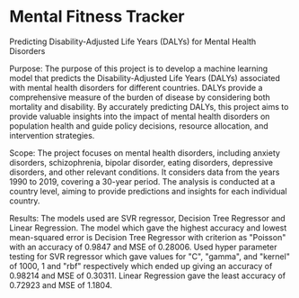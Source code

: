 # Mental Fitness Tracker

Predicting Disability-Adjusted Life Years (DALYs) for Mental Health Disorders

Purpose:
The purpose of this project is to develop a machine learning model that predicts the Disability-Adjusted Life Years (DALYs) associated with mental health disorders for different countries. DALYs provide a comprehensive measure of the burden of disease by considering both mortality and disability. By accurately predicting DALYs, this project aims to provide valuable insights into the impact of mental health disorders on population health and guide policy decisions, resource allocation, and intervention strategies.

Scope:
The project focuses on mental health disorders, including anxiety disorders, schizophrenia, bipolar disorder, eating disorders, depressive disorders, and other relevant conditions. It considers data from the years 1990 to 2019, covering a 30-year period. The analysis is conducted at a country level, aiming to provide predictions and insights for each individual country.

Results: The models used are SVR regressor, Decision Tree Regressor and Linear Regression. The model which gave the highest accuracy and lowest mean-squared error is Decision Tree Regressor with criterion as "Poisson" with an accuracy of 0.9847 and MSE of 0.28006. Used hyper parameter testing for SVR regressor which gave values for "C", "gamma", and "kernel" of 1000, 1 and "rbf" respectively which ended up giving an accuracy of 0.98214 and MSE of 0.30311. Linear Regression gave the least accuracy of 0.72923 and MSE of 1.1804. 
